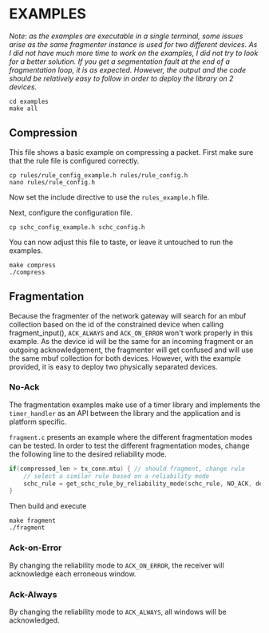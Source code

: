 # EXAMPLES
*Note: as the examples are executable in a single terminal, some issues arise as the same fragmenter instance is used for two different devices. As I did not have much more time to work on the examples, I did not try to look for a better solution. If you get a segmentation fault at the end of a fragmentation loop, it is as expected. However, the output and the code should be relatively easy to follow in order to deploy the library on 2 devices.*
```
cd examples
make all
```
## Compression
This file shows a basic example on compressing a packet.
First make sure that the rule file is configured correctly.
```
cp rules/rule_config_example.h rules/rule_config.h
nano rules/rule_config.h
```
Now set the include directive to use the `rules_example.h` file.

Next, configure the configuration file.
```
cp schc_config_example.h schc_config.h
```
You can now adjust this file to taste, or leave it untouched to run the examples.

```
make compress
./compress
```

## Fragmentation
Because the fragmenter of the network gateway will search for an mbuf collection based on the id of the constrained device when calling fragment_input(), `ACK_ALWAYS` and `ACK_ON_ERROR` won't work properly in this example.
As the device id will be the same for an incoming fragment or an outgoing acknowledgement, the fragmenter will get confused and will use the same mbuf collection for both devices.
However, with the example provided, it is easy to deploy two physically separated devices.

### No-Ack
The fragmentation examples make use of a timer library and implements the `timer_handler` as an API between the library and the application and is platform specific.

`fragment.c` presents an example where the different fragmentation modes can be tested. In order to test the different fragmentation modes, change the following line to the desired reliability mode.
```C
if(compressed_len > tx_conn.mtu) { // should fragment, change rule
	// select a similar rule based on a reliability mode
	schc_rule = get_schc_rule_by_reliability_mode(schc_rule, NO_ACK, device_id); // <-- change this line
}
```
Then build and execute
```
make fragment
./fragment
```
### Ack-on-Error
By changing the reliability mode to `ACK_ON_ERROR`, the receiver will acknowledge each erroneous window.

### Ack-Always
By changing the reliability mode to `ACK_ALWAYS`, all windows will be acknowledged.
